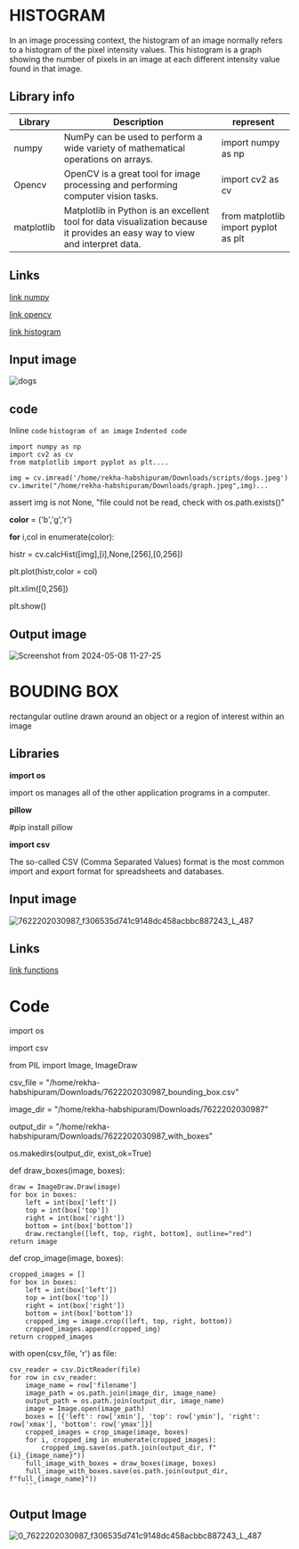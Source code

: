 # HISTOGRAM

In an image processing context, the histogram of an image normally refers to a histogram of the pixel intensity values. This histogram is a graph showing the number of pixels in an image at each different intensity value found in that image.

## Library info

| Library | Description | represent |
| ------- | ------------| --------- |
| numpy   |NumPy can be used to perform a wide variety of mathematical operations on arrays.| import numpy as np
| Opencv  | OpenCV is a great tool for image processing and performing computer vision tasks. | import cv2 as cv
| matplotlib | Matplotlib in Python is an excellent tool for data visualization because it provides an easy way to view and interpret data. | from matplotlib import pyplot as plt 




## Links
[link numpy](https://www.geeksforgeeks.org/introduction-to-numpy/)

[link opencv](https://www.geeksforgeeks.org/opencv-python-tutorial/)

[link histogram](https://en.wikipedia.org/wiki/Image_histogram)

## Input image
![dogs](https://github.com/rekhahabshipuram/rekha/assets/169051921/64506632-e004-47b9-ad39-1b2d2c471860)



## code

Inline `code`
`histogram of an image`
`Indented code`

```
import numpy as np
import cv2 as cv
from matplotlib import pyplot as plt....
```
```
img = cv.imread('/home/rekha-habshipuram/Downloads/scripts/dogs.jpeg')
cv.imwrite("/home/rekha-habshipuram/Downloads/graph.jpeg",img)...
```

assert img is not None, "file could not be read, check with os.path.exists()"

**color** = ('b','g','r')

**for** i,col in enumerate(color):

 histr = cv.calcHist([img],[i],None,[256],[0,256])
 
 plt.plot(histr,color = col)
 
 plt.xlim([0,256])
 
plt.show()

## Output image
![Screenshot from 2024-05-08 11-27-25](https://github.com/rekhahabshipuram/rekha/assets/169051921/b9520acb-58f0-4f81-858f-b118c212a837)


# BOUDING BOX
 rectangular outline drawn around an object or a region of interest within an image

## Libraries

**import os**

import os manages all of the other application programs in a computer.

**pillow**

#pip install pillow


**import csv**

The so-called CSV (Comma Separated Values) format is the most common import and export format for spreadsheets and databases.

## Input image
![7622202030987_f306535d741c9148dc458acbbc887243_L_487](https://github.com/rekhahabshipuram/rekha/assets/169051921/e52d351a-5742-4a97-8200-b380f8ac2acb)


## Links
[link functions](https://www.geeksforgeeks.org/python-functions/)


# Code

import os

import csv

from PIL import Image, ImageDraw


csv_file = "/home/rekha-habshipuram/Downloads/7622202030987_bounding_box.csv"

image_dir = "/home/rekha-habshipuram/Downloads/7622202030987"

output_dir = "/home/rekha-habshipuram/Downloads/7622202030987_with_boxes"


os.makedirs(output_dir, exist_ok=True)


def draw_boxes(image, boxes):

    draw = ImageDraw.Draw(image)
    for box in boxes:
        left = int(box['left'])
        top = int(box['top'])
        right = int(box['right'])
        bottom = int(box['bottom'])
        draw.rectangle([left, top, right, bottom], outline="red")
    return image


def crop_image(image, boxes):

    cropped_images = []
    for box in boxes:
        left = int(box['left'])
        top = int(box['top'])
        right = int(box['right'])
        bottom = int(box['bottom'])
        cropped_img = image.crop((left, top, right, bottom))
        cropped_images.append(cropped_img)
    return cropped_images

    


with open(csv_file, 'r') as file:

    csv_reader = csv.DictReader(file)
    for row in csv_reader:
        image_name = row['filename']
        image_path = os.path.join(image_dir, image_name)
        output_path = os.path.join(output_dir, image_name)
        image = Image.open(image_path)
        boxes = [{'left': row['xmin'], 'top': row['ymin'], 'right': row['xmax'], 'bottom': row['ymax']}]
        cropped_images = crop_image(image, boxes)
        for i, cropped_img in enumerate(cropped_images):
            cropped_img.save(os.path.join(output_dir, f"{i}_{image_name}"))  
        full_image_with_boxes = draw_boxes(image, boxes)
        full_image_with_boxes.save(os.path.join(output_dir, f"full_{image_name}"))
        ```
        
        
## Output Image
![0_7622202030987_f306535d741c9148dc458acbbc887243_L_487](https://github.com/rekhahabshipuram/rekha/assets/169051921/e7fa11ec-6ee7-46f5-8c4c-34b3905dddce)
        
        






